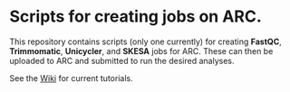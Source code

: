 # Scripts for creating jobs on ARC.

This repository contains scripts (only one currently) for creating **FastQC**, **Trimmomatic**, **Unicycler**, and **SKESA** jobs for ARC. These can then be uploaded to ARC and submitted to run the desired analyses.

See the [Wiki](https://github.com/cizydorczyk/ARC/wiki) for current tutorials.
